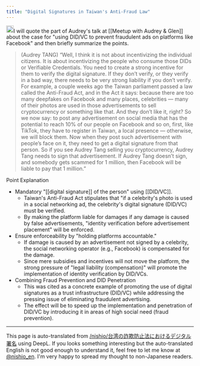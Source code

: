 ```yaml
---
title: "Digital Signatures in Taiwan's Anti-Fraud Law"
---
```


<img src='https://scrapbox.io/api/pages/nishio-en/o1 Pro/icon' alt='o1 Pro.icon' height="19.5"/>I will quote the part of Audrey's talk at [[Meetup with Audrey & Glen]] about the case for "using DID/VC to prevent fraudulent ads on platforms like Facebook" and then briefly summarize the points.

> (Audrey TANG)
>  “Well, I think it is not about incentivizing the individual citizens. It is about incentivizing the people who consume those DIDs or Verifiable Credentials. You need to create a strong incentive for them to verify the digital signature. If they don’t verify, or they verify in a bad way, there needs to be very strong liability if you don’t verify.
>  For example, a couple weeks ago the Taiwan parliament passed a law called the Anti-Fraud Act, and in the Act it says: because there are too many deepfakes on Facebook and many places, celebrities — many of their photos are used in those advertisements to sell cryptocurrency or something like that. And they don’t like it, right?
>  So we now say: to post any advertisement on social media that has the potential to reach 10% of our people on Facebook and so on, first, like TikTok, they have to register in Taiwan, a local presence — otherwise, we will block them. Now when they post such advertisement with people’s face on it, they need to get a digital signature from that person. So if you see Audrey Tang selling you cryptocurrency, Audrey Tang needs to sign that advertisement. If Audrey Tang doesn’t sign, and somebody gets scammed for 1 million, then Facebook will be liable to pay that 1 million.”

Point Explanation
- Mandatory "[[digital signature]] of the person" using [[DID/VC]].
    - Taiwan's Anti-Fraud Act stipulates that "if a celebrity's photo is used in a social networking ad, the celebrity's digital signature (DID/VC) must be verified.
    - By making the platform liable for damages if any damage is caused by false advertisements, "identity verification before advertisement placement" will be enforced.
- Ensure enforceability by "holding platforms accountable."
    - If damage is caused by an advertisement not signed by a celebrity, the social networking operator (e.g., Facebook) is compensated for the damage.
    - Since mere subsidies and incentives will not move the platform, the strong pressure of "legal liability (compensation)" will promote the implementation of identity verification by DID/VCs.
- Combining Fraud Prevention and DID Penetration
    - This was cited as a concrete example of promoting the use of digital signatures as a trust infrastructure (DID/VC) while addressing the pressing issue of eliminating fraudulent advertising.
    - The effect will be to speed up the implementation and penetration of DID/VC by introducing it in areas of high social need (fraud prevention).

---
This page is auto-translated from [/nishio/台湾の詐欺防止法におけるデジタル署名](https://scrapbox.io/nishio/台湾の詐欺防止法におけるデジタル署名) using DeepL. If you looks something interesting but the auto-translated English is not good enough to understand it, feel free to let me know at [@nishio_en](https://twitter.com/nishio_en). I'm very happy to spread my thought to non-Japanese readers.
